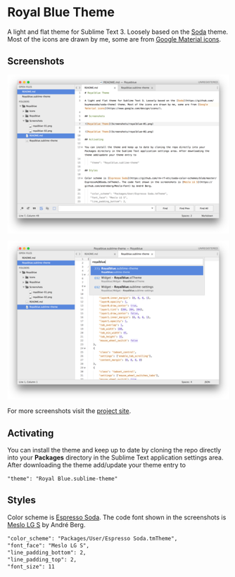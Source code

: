 # Royal Blue Theme

A light and flat theme for Sublime Text 3. Loosely based on the [Soda](https://github.com/buymeasoda/soda-theme) theme. Most of the icons are drawn by me, some are from [Google Material icons](https://www.google.com/design/icons/).

## Screenshots

![Royal Blue Theme](Screenshots/royalblue-01.png)

![Royal Blue Theme](Screenshots/royalblue-02.png)

For more screenshots visit the [project site](http://mlindholm.github.io/royalblue/).

## Activating

You can install the theme and keep up to date by cloning the repo directly into your **Packages** directory in the Sublime Text application settings area. After downloading the theme add/update your theme entry to 
    
    "theme": "Royal Blue.sublime-theme"

## Styles

Color scheme is [Espresso Soda](https://github.com/rm-rf-etc/soda-color-schemes/blob/master/Espresso%20Soda.tmTheme). The code font shown in the screenshots is [Meslo LG S](https://github.com/andreberg/Meslo-Font) by André Berg. 

    "color_scheme": "Packages/User/Espresso Soda.tmTheme",
    "font_face": "Meslo LG S",
    "line_padding_bottom": 2,
    "line_padding_top": 2,
    "font_size": 11